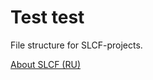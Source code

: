 Test test
====================

File structure for SLCF-projects.

[About SLCF (RU)](https://github.com/bivihoba/slcf-docs)
